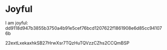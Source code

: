 # Joyful

I am joyful: dd9118d947b3855b3750a4b91e5cef76bcd1207622f1861908e6d85cc941076b


22extLxekaxhkSB27HrwXsr7TQzHuTQVzzCZhs2CCQmBSP